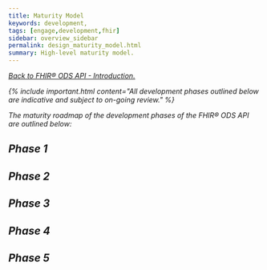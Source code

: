```yaml
---
title: Maturity Model
keywords: development,
tags: [engage,development,fhir]
sidebar: overview_sidebar
permalink: design_maturity_model.html
summary: High-level maturity model.
---
```


[<i class="fa fa-arrow-left" aria-hidden="true"/> Back to FHIR&reg; ODS API - Introduction.](index.html)

{% include important.html content="All development phases outlined below are indicative and subject to on-going review." %}

The maturity roadmap of the development phases of the FHIR&reg; ODS API are outlined below:

## Phase 1 ##

 
## Phase 2 ##


## Phase 3  ##


## Phase 4  ##


## Phase 5  ##
